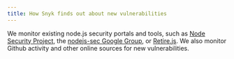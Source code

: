 ```yaml
---
title: How Snyk finds out about new vulnerabilities
---
```


<p>We monitor existing node.js security portals and tools, such as <a href="https://nodesecurity.io/">Node Security Project</a>, the <a href="https://groups.google.com/forum/#!forum/nodejs-sec">nodejs-sec Google Group</a>, or <a href="http://retirejs.github.io/retire.js/">Retire.js</a>. We also monitor Github activity and other online sources for new vulnerabilities.</p>
